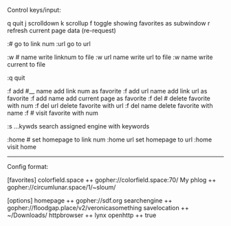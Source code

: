 Control keys/input:

q     quit
j     scrolldown
k     scrollup
f     toggle showing favorites as subwindow
r     refresh current page data (re-request)

:#    go to link num
:url  go to url

:w # name       write linknum to file 
:w url name     write url to file
:w name         write current to file

:q              quit

:f add #__ name    add link num as favorite
:f add url name  add link url as favorite
:f add name      add current page as favorite
:f del #         delete favorite with num
:f del url       delete favorite with url
:f del name      delete favorite with name
:f #             visit favorite with num

:s ...kywds      search assigned engine with keywords

:home #          set homepage to link num
:home url        set homepage to url
:home            visit home

- - - - - - - - - - - - - - - - - - 

Config format:

[favorites]
colorfield.space ++ gopher://colorfield.space:70/
My phlog ++ gopher://circumlunar.space/1/~sloum/

[options]
homepage ++ gopher://sdf.org
searchengine ++ gopher://floodgap.place/v2/veronicasomething
savelocation ++ ~/Downloads/
httpbrowser ++ lynx
openhttp ++ true
